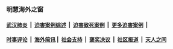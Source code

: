 
### 明慧海外之窗

####  [武汉肺炎](indexes/365.md?t=02230600) &nbsp;|&nbsp;  [迫害案例综述](indexes/328.md?t=02230600) &nbsp;|&nbsp; [迫害致死案例](indexes/277.md?t=02230600)  &nbsp;|&nbsp; [更多迫害案例](indexes/81.md?t=02230600)  &nbsp;|&nbsp; 
####  [时事评论](indexes/19.md?t=02230600) &nbsp;|&nbsp; [海外简讯](indexes/245.md?t=02230600)&nbsp;|&nbsp;  [社会支持](indexes/140.md?t=02230600) &nbsp;|&nbsp; [褒奖决议](indexes/282.md?t=02230600) &nbsp;|&nbsp; [社区报道](indexes/91.md?t=02230600)  &nbsp;|&nbsp; [天人之间](indexes/78.md?t=02230600) 

